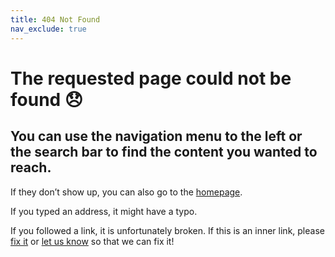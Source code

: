 ```yaml
---
title: 404 Not Found
nav_exclude: true
---
```


# The requested page could not be found 😞

## You can use the navigation menu to the left or the search bar to find the content you wanted to reach.

If they don’t show up, you can also go to the [homepage](/).

If you typed an address, it might have a typo.

If you followed a link, it is unfortunately broken. If this is an inner link, please [fix it](https://github.com/ambanum/disinformation-encyclopedia) or [let us know](mailto:matti.schneider@diplomatie.gouv.fr) so that we can fix it!
